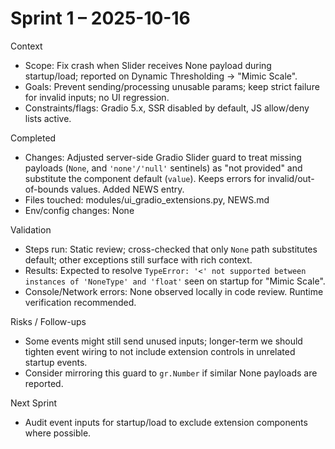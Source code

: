Sprint 1 – 2025-10-16
=====================

Context
- Scope: Fix crash when Slider receives None payload during startup/load; reported on Dynamic Thresholding → "Mimic Scale".
- Goals: Prevent sending/processing unusable params; keep strict failure for invalid inputs; no UI regression.
- Constraints/flags: Gradio 5.x, SSR disabled by default, JS allow/deny lists active.

Completed
- Changes: Adjusted server-side Gradio Slider guard to treat missing payloads (`None`, and `'none'/'null'` sentinels) as "not provided" and substitute the component default (`value`). Keeps errors for invalid/out-of-bounds values. Added NEWS entry.
- Files touched: modules/ui_gradio_extensions.py, NEWS.md
- Env/config changes: None

Validation
- Steps run: Static review; cross-checked that only `None` path substitutes default; other exceptions still surface with rich context.
- Results: Expected to resolve `TypeError: '<' not supported between instances of 'NoneType' and 'float'` seen on startup for "Mimic Scale".
- Console/Network errors: None observed locally in code review. Runtime verification recommended.

Risks / Follow-ups
- Some events might still send unused inputs; longer-term we should tighten event wiring to not include extension controls in unrelated startup events.
- Consider mirroring this guard to `gr.Number` if similar None payloads are reported.

Next Sprint
- Audit event inputs for startup/load to exclude extension components where possible.


